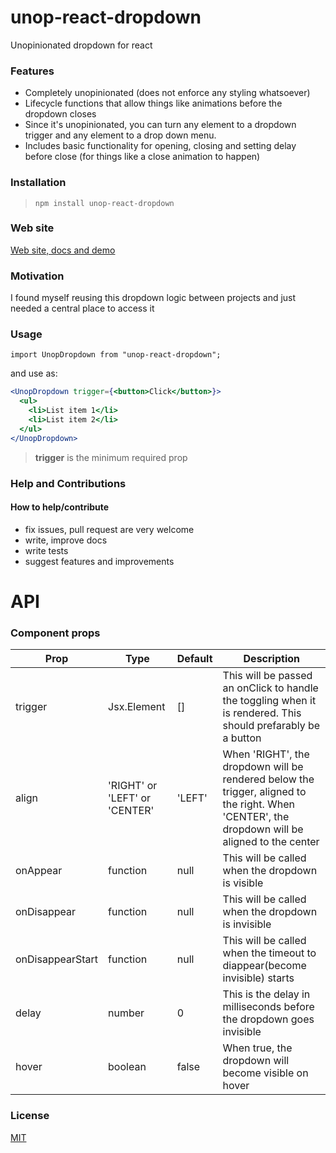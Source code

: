 # unop-react-dropdown

Unopinionated dropdown for react

### Features

- Completely unopinionated (does not enforce any styling whatsoever)
- Lifecycle functions that allow things like animations before the dropdown closes
- Since it's unopinionated, you can turn any element to a dropdown trigger and any element to a drop down menu.
- Includes basic functionality for opening, closing and setting delay before close (for things like a close animation to happen)

### Installation

> `npm install unop-react-dropdown`

### Web site

[Web site, docs and demo](https://unopdropdown.netlify.app/)

### Motivation

I found myself reusing this dropdown logic between projects and just needed a central place to access it

### Usage

`import UnopDropdown from "unop-react-dropdown";`

and use as:

```jsx
<UnopDropdown trigger={<button>Click</button>}>
  <ul>
    <li>List item 1</li>
    <li>List item 2</li>
  </ul>
</UnopDropdown>
```

> **trigger** is the minimum required prop

### Help and Contributions

#### How to help/contribute

- fix issues, pull request are very welcome
- write, improve docs
- write tests
- suggest features and improvements

# API

### Component props

| Prop             | Type                          | Default | Description                                                                                                                                    |
| ---------------- | ----------------------------- | ------- | ---------------------------------------------------------------------------------------------------------------------------------------------- |
| trigger          | Jsx.Element                   | []      | This will be passed an onClick to handle the toggling when it is rendered. This should prefarably be a button                                  |
| align            | 'RIGHT' or 'LEFT' or 'CENTER' | 'LEFT'  | When 'RIGHT', the dropdown will be rendered below the trigger, aligned to the right. When 'CENTER', the dropdown will be aligned to the center |
| onAppear         | function                      | null    | This will be called when the dropdown is visible                                                                                               |
| onDisappear      | function                      | null    | This will be called when the dropdown is invisible                                                                                             |
| onDisappearStart | function                      | null    | This will be called when the timeout to diappear(become invisible) starts                                                                      |
| delay            | number                        | 0       | This is the delay in milliseconds before the dropdown goes invisible                                                                           |
| hover            | boolean                       | false   | When true, the dropdown will become visible on hover                                                                                           |

### License

[MIT](https://github.com/AkinAguda/unop-react-dropdown/blob/master/LICENSE)

